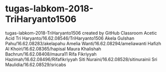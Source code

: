# tugas-labkom-2018-TriHaryanto1506
tugas-labkom-2018-TriHaryanto1506 created by GitHub Classroom
Acetic Acid
Tri Haryanto/16.62.08546/TriHaryanto1506
Akela Gulshan Pahu/16.62.08283/akelapahu
Amelia Wanti/16.62.08294/ameliawanti
Hafizh Al Khoiri/16.62.08365/hapisal
Maura Khalishah Bachrun/16.62.08408/maura11
Rifa Fikriyyah Hazimah/16.62.08496/Rifafikriyyah
Siti Nuraini/16.62.08528/sitinurainii
Sri Maulidia/16.62.08529/sricabs
